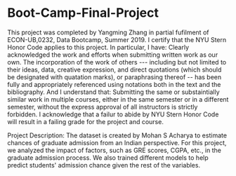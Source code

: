 # Boot-Camp-Final-Project
This project was completed by Yangming Zhang in partial fufilment of ECON-UB,0232, Data Bootcamp, Summer 2019. I certify that the NYU Stern Honor Code applies to this project.
In particular, I have:
Clearly acknowledged the work and efforts when submitting written work as our own. The incorporation of the work of others --- including but not limited to their ideas, data, creative expression, and direct quotations (which should be designated with quatation marks), or paraphrasing thereof -- has been fully and appropriately referenced using notations both in the text and the bibliography.
And I understand that:
Submitting the same or substaintially similar work in multiple courses, either in the same semester or in a different semester, without the express approval of all instructors is strictly forbidden.
I acknowledge that a failur to abide by NYU Stern Honor Code will result in a failing grade for the project and course.

Project Description: The dataset is created by Mohan S Acharya to estimate chances of graduate admission from an Indian perspective. For this project, we analyzed the impact of factors, such as GRE scores, CGPA, etc., in the graduate admission process. We also trained different models to help predict students' admission chance given the rest of the variables.
